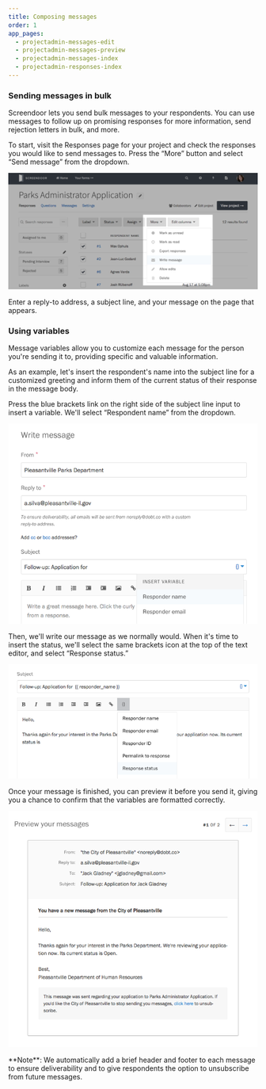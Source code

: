 ```yaml
---
title: Composing messages
order: 1
app_pages:
  - projectadmin-messages-edit
  - projectadmin-messages-preview
  - projectadmin-messages-index
  - projectadmin-responses-index
---
```


### Sending messages in bulk

Screendoor lets you send bulk messages to your respondents. You can use messages to follow up on promising responses for more information, send rejection letters in bulk, and more.

To start, visit the Responses page for your project and check the responses you would like to send messages to. Press the &ldquo;More&rdquo; button and select &ldquo;Send message&rdquo; from the dropdown.

![Sending a message.](../images/messages_1.png)

Enter a reply-to address, a subject line, and your message on the page that appears.

### Using variables

Message variables allow you to customize each message for the person you're sending it to, providing specific and valuable information.

As an example, let's insert the respondent's name into the subject line for a customized greeting and inform them of the current status of their response in the message body.

Press the blue brackets link on the right side of the subject line input to insert a variable. We'll select &ldquo;Respondent name&rdquo; from the dropdown.

![Inserting a name variable into the subject line.](../images/messages_2.png)

Then, we'll write our message as we normally would. When it's time to insert the status, we'll select the same brackets icon at the top of the text editor, and select &ldquo;Response status.&rdquo;

![Inserting a status variable into the message body.](../images/messages_3.png)

Once your message is finished, you can preview it before you send it, giving you a chance to confirm that the variables are formatted correctly.

![Previewing messages with variables.](../images/messages_4.png)

<div class='alert'>
  **Note**: We automatically add a brief header and footer to each message to ensure deliverability and to give respondents the option to unsubscribe from future messages.
</div>
